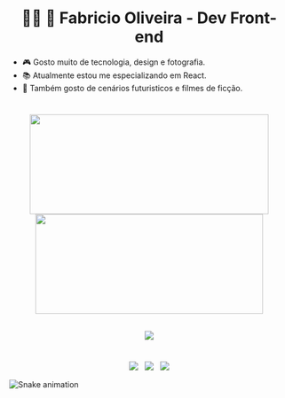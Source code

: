 <h1 align="center" display="inline">👩‍💻 🚀 Fabricio Oliveira - Dev Front-end</h1>

* 🎮 Gosto muito de tecnologia, design e fotografia.
* 📚 Atualmente estou me especializando em React.
* 🌃 Também gosto de cenários futuristicos e filmes de ficção.

#

<div align="center" display="inline">
  <a href="https://github.com/fabricio-odn">
  <img height="180em" src="https://github-readme-stats.vercel.app/api?username=fabricio-odn&count_private=true&include_all_commits=yes&show_icons=true&theme=codeSTACKr&locale=pt-br" width="430px"/>
  <img height="180em" src="https://github-readme-stats.vercel.app/api/top-langs/?username=fabricio-odn&layout=compact&langs_count=7&theme=codeSTACKr&locale=pt-br&hide_border=true" width="410px"/>
</div>

<br />

<p align="center">
  <a href="https://skillicons.dev">
    <img src="https://skillicons.dev/icons?i=html,css,js,react,vite,nextjs,styledcomponents,tailwind,figma" />
  </a>
</p>

#

<p align="center">
  <a href="mailto:fabriciodeoliveira334@gmail.com" alt="Link para Gmail" rel="noreferrer" target="_blank">
  <img src="https://img.shields.io/badge/Gmail-D14836?style=for-the-badge&logo=gmail&logoColor=white" /></a>
  &nbsp;
  <a href="https://www.linkedin.com/in/fabricio-on/" alt="Link para Linkedin" rel="noreferrer" target="_blank">
  <img src="https://img.shields.io/badge/LinkedIn-0077B5?style=for-the-badge&logo=linkedin&logoColor=white" /></a>
  &nbsp;
  <a href="" alt="Link para meu site(portfólio)" rel="noreferrer" target="_blank">
  <img src="https://img.shields.io/badge/Meu%20Website-EDD11D?style=for-the-badge" /></a>
</p>
  
![Snake animation](https://github.com/fabricio-odn/fabricio-odn/blob/output/github-contribution-grid-snake.svg)
